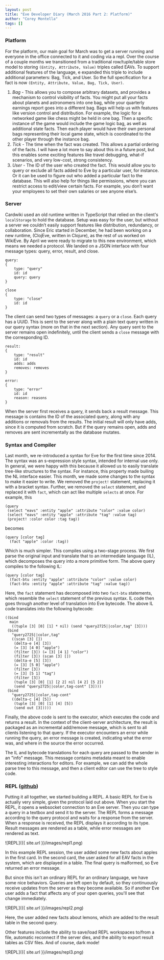 ```yaml
---
layout: post
title: "Eve Developer Diary (March 2016 Part 2: Platform)"
author: "Corey Montella"
tags: []
---
```


### Platform

For the platform, our main goal for March was to get a server running and everyone in the office connected to it and coding via a repl. Over the course of a couple months we transitioned from a traditional row/tuple/table store model to storing `(Entity, Attribute, Value)` triples called EAVs. To support additional features of the language, e expanded this triple to include additional parameters: Bag, Tick, and User. So the full specification for a fact is now `(Entity, Attribute, Value, Bag, Tick, User)`.

1. *Bag* - This allows you to compose arbitrary datasets, and provides a mechanism to control visibility of facts. You might put all your facts about planets and astronomers into one bag, while your quarterly earnings report goes into a different bag. Bags will help us with features like version control and distribution. For example, the logic for a networked game like chess might be held in one bag. Then a specific instance of the game would include the game logic bag, as well as additional state facts. Then each player would have their own personal bags representing their local game state, which is coordinated to the other player through the instance bag.
2. *Tick* - The time when the fact was created. This allows a partial ordering of the facts. I will have a lot more to say about this in a future post, but this enables some exciting features like travel debugging, what-if scenarios, and very low-cost, strong consistency.
3. *User* - The ID of the user who created the fact. This would allow you to query or exclude all facts added to Eve by a particular user, for instance. Or it can be used to figure out who added a particular fact to the database. This will also help for things like permissions, where you can restrict access to edit/view certain facts. For example, you don’t want your employees to set their own salaries or see anyone else’s.

### Server

Cardwiki used an old runtime written in TypeScript that relied on the client's `localStorage` to hold the database. Setup was easy for the user, but without a server we couldn’t easily support features like distribution, redundancy, or collaboration. Since Eric started in December, he had been working on a new runtime, (ClojEve, written in Clojure), as the rest of us worked on WikiEve. By April we were ready to migrate to this new environment, which means we needed a protocol. We landed on a JSON interface with four message types: query, error, result, and close.

```
query:
{
    type: "query"
    id: id
    query: query
}

close
{
    type: "close"
    id: id
}
```

The client can send two types of messages: a `query` or a `close`. Each query has a UUID. This is sent to the server along with a plain text query written in our query syntax (more on that in the next section). Any query sent to the server remains open indefinitely, until the client sends a `close` message with the corresponding ID.

```
result:
{
    type: "result"
    id: id
    adds: adds
    removes: removes
}

error:
{
    type: "error"
    id: id
    reason: reasons
}
```
When the server first receives a query, it sends back a result message. This message is contains the ID of the associated query, along with any additions or removals from the results. The initial result will only have adds, since it is computed from scratch. But if the query remains open, adds and removes are sent incrementally as the database mutates.

### Syntax and Compiler

Last month, we re-introduced a syntax for Eve for the first time since 2014. The syntax was an s-expression style syntax, intended for internal use only. In general, we were happy with this because it allowed us to easily translate tree-like structures to the syntax. For instance, this property made builing the NL interface easier. This month, we made some changes to the syntax to make it easier to write. We removed the `project!` statement, replacing it with a bracket syntax. Further, we removed the `select` statement, and replaced it with `fact`, which can act like multiple `selects` at once. For example, this

```
(query
 (select "eavs" :entity "apple" :attribute "color" :value color)
 (select "eavs" :entity "apple" :attribute "tag" :value tag)
 (project! :color color :tag tag))
```

becomes

```
(query [color tag]
  (fact "apple" :color :tag))
```

Which is much simpler. This compiles using a two-stage process. We first parse the original input and translate that to an intermediate language (IL), which decomposes the query into a more primitive form. The above query compiles to the following IL:

```
(query [color tag]
  (fact-btu :entity "apple" :attribute "color" :value color)
  (fact-btu :entity "apple" :attribute "tag" :value tag))
```

Here, the `fact` statement has decomposed into two `fact-btu` statements, which resemble the `select` statement of the previous syntax. IL code then goes through another level of translation into Eve bytecode. The above IL code translates into the following bytecode:

```
((bind
  main
   ((tuple [3] [0] [1] * nil) (send "query2725||color,tag" [3])))
 (bind
   "query2725||color,tag"
   ((scan [3] [])
    (delta-e [4] [3])
    (= [3] [4 0] "apple")
    (filter [3]) (= [3] [4 1] "color")
    (filter [3]) (scan [3] [])
    (delta-e [5] [3])
    (= [3] [5 0] "apple")
    (filter [3])
    (= [3] [5 1] "tag")
    (filter [3])
    (tuple [3] [0] [1] [2 2] nil [4 2] [5 2])
    (send "query2725||color,tag-cont" [3])))
 (bind
   "query2725||color,tag-cont"
   ((delta-c [4] [5])
    (tuple [3] [0] [1] [4] [5])
    (send out [3]))))
```

Finally, the above code is sent to the executor, which executes the code and returns a result. In the context of the client-server architecture, the result is packaged as an incremental add/remove message, which is sent to all clients listening to that query. If the executor encounters an error while running the query, an error message is created, indicating what the error was, and where in the source the error occurred.

The IL and bytecode translations for each query are passed to the sender in an "info" message. This message contains metadata meant to enable interesting interactions for editors. For example, we can add the whole parse tree to this message, and then a client editor can use the tree to style code.

### REPL ([github](https://github.com/witheve/Eve/tree/90a6c6bc4597572a29c72119fc7bb964426f8107))

Putting it all together, we started building a REPL. A basic REPL for Eve is actually very simple, given the protocol laid out above. When you start the REPL, it opens a websocket connection to an Eve server. Then you can type a query in a textbox and send it to the server. The REPL forms a message according to the query protocol and waits for a response from the server. When a response is received, the REPL displays it according to its type. Result messages are rendered as a table, while error messages are rendered as text.

![REPL]({{ site.url }}/images/repl1.png)

In this example REPL session, the user added some new facts about apples in the first card. In the second card, the user asked for all EAV facts in the system, which are displayed in a table. The final query is malformed, so Eve returned an error message.

But since this isn't an ordinary REPL for an ordinary language, we have some nice behaviors. Queries are left open by default, so they continuously receive updates from the server as they become available. So if another Eve user adds a fact that affects any of your open queries, you'll see that change immediately.

![REPL]({{ site.url }}/images/repl2.png)

Here, the user added new facts about lemons, which are added to the result table in the second query.

Other features include the ability to save/load REPL workspaces to/from a file, automatic reconnect if the server dies, and the ability to export result tables as CSV files. And of course, dark mode!

![REPL]({{ site.url }}/images/repl3.png)